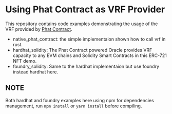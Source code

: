 # Using Phat Contract as VRF Provider

This repository contains code examples demonstrating the usage of the VRF provided by [Phat Contract](https://phala.network/phat-contract).

- native_phat_contract: the simple implementaion shown how to call vrf in rust.
- hardhat_solidity: The Phat Contract powered Oracle provides VRF capacity to any EVM chains and Solidity Smart Contracts in this ERC-721 NFT demo.
- foundry_solidity: Same to the hardhat implementaion but use foundry instead hardhat here.

## NOTE

Both hardhat and foundry examples here using npm for dependencies management, run `npm install` or `yarn install` before compiling.
